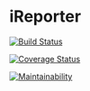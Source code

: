 # iReporter
[![Build Status](https://travis-ci.org/Emmanuelaaron/iReporter.svg?branch=api-end-points)](https://travis-ci.org/Emmanuelaaron/iReporter)

[![Coverage Status](https://coveralls.io/repos/github/Emmanuelaaron/iReporter/badge.svg?branch=api-end-points)](https://coveralls.io/github/Emmanuelaaron/iReporter?branch=api-end-points)

[![Maintainability](https://api.codeclimate.com/v1/badges/16dced1073a6f03e1ed2/maintainability)](https://codeclimate.com/github/Emmanuelaaron/iReporter/maintainability)